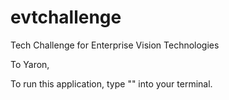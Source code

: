 # evtchallenge
Tech Challenge for Enterprise Vision Technologies

To Yaron,

To run this application, type "" into your terminal.
